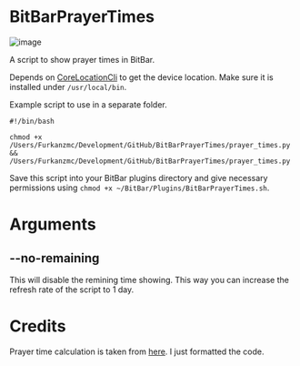 # BitBarPrayerTimes
![image](https://drive.google.com/uc?export=download&id=0B2b4SnYRu-h_NHhfUmtMalB4RUU)

A script to show prayer times in BitBar.

Depends on [CoreLocationCli](https://github.com/fulldecent/corelocationcli) to get the device location. Make sure it is installed under `/usr/local/bin`.

Example script to use in a separate folder.

```
#!/bin/bash

chmod +x /Users/Furkanzmc/Development/GitHub/BitBarPrayerTimes/prayer_times.py && /Users/Furkanzmc/Development/GitHub/BitBarPrayerTimes/prayer_times.py
```

Save this script into your BitBar plugins directory and give necessary permissions using `chmod +x ~/BitBar/Plugins/BitBarPrayerTimes.sh`.

# Arguments

## --no-remaining

This will disable the remining time showing. This way you can increase the refresh rate of the script to 1 day.

# Credits

Prayer time calculation is taken from [here](http://praytimes.org/code/git/?a=tree&p=PrayTimes&hb=HEAD&f=v2/python). I just formatted the code.
